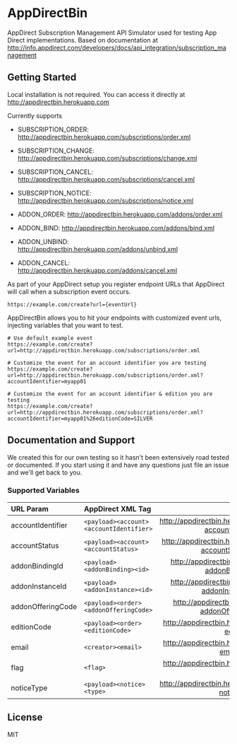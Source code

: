 # AppDirectBin
AppDirect Subscription Management API Simulator used for testing App Direct implementations. Based on documentation at <http://info.appdirect.com/developers/docs/api_integration/subscription_management> 

## Getting Started
Local installation is not required. You can access it directly at http://appdirectbin.herokuapp.com

Currently supports 

* SUBSCRIPTION_ORDER:  <http://appdirectbin.herokuapp.com/subscriptions/order.xml>
* SUBSCRIPTION_CHANGE:  <http://appdirectbin.herokuapp.com/subscriptions/change.xml>
* SUBSCRIPTION_CANCEL:  <http://appdirectbin.herokuapp.com/subscriptions/cancel.xml>
* SUBSCRIPTION_NOTICE:  <http://appdirectbin.herokuapp.com/subscriptions/notice.xml>

* ADDON_ORDER:  <http://appdirectbin.herokuapp.com/addons/order.xml>
* ADDON_BIND:  <http://appdirectbin.herokuapp.com/addons/bind.xml>
* ADDON_UNBIND:  <http://appdirectbin.herokuapp.com/addons/unbind.xml>
* ADDON_CANCEL:  <http://appdirectbin.herokuapp.com/addons/cancel.xml>


As part of your AppDirect setup you register endpoint URLs that AppDirect will call when a subscription event occurs.

    https://example.com/create?url={eventUrl}

AppDirectBin allows you to hit your endpoints with customized event urls, injecting variables that you want to test.

    # Use default example event
    https://example.com/create?url=http://appdirectbin.herokuapp.com/subscriptions/order.xml
    
    # Customize the event for an account identifier you are testing
    https://example.com/create?url=http://appdirectbin.herokuapp.com/subscriptions/order.xml?accountIdentifier=myapp01
    
    # Customize the event for an account identifier & edition you are testing
    https://example.com/create?url=http://appdirectbin.herokuapp.com/subscriptions/order.xml?accountIdentifier=myapp01%26editionCode=SILVER
    
    
## Documentation and Support
We created this for our own testing so it hasn't been extensively road tested or documented. If you start using it and have any questions just file an issue and we'll get back to you.

### Supported Variables
 URL Param  | AppDirect XML Tag | Example URL 
:-----------|:------------|:------------:
 accountIdentifier |``<payload><account><accountIdentifier>`` | <http://appdirectbin.herokuapp.com/subscriptions/change.xml?accountIdentifier=myusername101> |     
 accountStatus  |``<payload><account><accountStatus>`` | <http://appdirectbin.herokuapp.com/subscriptions/notice.xml?accountStatus=FREE_TRIAL_EXPIRED> |  
 addonBindingId  |``<payload><addonBinding><id>`` | <http://appdirectbin.herokuapp.com/addons/unbind.xml?addonBindingId=dummybinding-id> |   
 addonInstanceId  |``<payload><addonInstance><id>`` | <http://appdirectbin.herokuapp.com/addons/unbind.xml?addonInstanceId=dummyinstance-id> |
 addonOfferingCode  |``<payload><order><addonOfferingCode>`` | <http://appdirectbin.herokuapp.com/addons/order.xml?addonOfferingCode=type:vendor:plan> |   
 editionCode|``<payload><order><editionCode>`` |<http://appdirectbin.herokuapp.com/subscriptions/order.xml?editionCode=PREMIUM> |    
 email      |``<creator><email>`` | <http://appdirectbin.herokuapp.com/subscriptions/order.xml?email=john@example.com> |     
 flag       | ``<flag>``|     <http://appdirectbin.herokuapp.com/subscriptions/order.xml?flag=false> |    
 noticeType |``<payload><notice><type>`` |    <http://appdirectbin.herokuapp.com/subscriptions/change.xml?noticeType=REACTIVATED> | 

## License
MIT